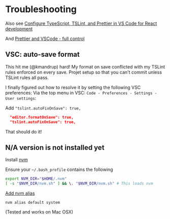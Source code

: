 # Troubleshooting

Also see [Configure TypeScript, TSLint, and Prettier in VS Code for React development](https://medium.com/@sgroff04/configure-typescript-tslint-and-prettier-in-vs-code-for-react-native-development-7f31f0068d2)

And [Prettier and VSCode - full control](https://medium.com/@martin_hotell/stop-re-formatting-package-json-with-prettier-and-vscode-once-and-for-all-52d283067f9a)

## VSC: auto-save format

This hit me (@kmandrup) hard! My format on save conflicted with my TSLint rules enforced on every save. Projet setup so that you can't commit unless TSLint rules all pass.

I finally figured out how to resolve it by setting the following VSC preferences:
Via the top menu in VSC: `Code - Preferences - Settings - User settings`:

Add `"tslint.autoFixOnSave": true,`

```json
  "editor.formatOnSave": true,
  "tslint.autoFixOnSave": true,
```

That should do it!

## N/A version is not installed yet

Install [nvm](https://github.com/creationix/nvm)

Ensure your `~/.bash_profile` contains the following

```bash
export NVM_DIR="$HOME/.nvm"
[ -s "$NVM_DIR/nvm.sh" ] && \. "$NVM_DIR/nvm.sh" # This loads nvm
```

[Add nvm alias](https://github.com/creationix/nvm/issues/437#issuecomment-317266597)

`nvm alias default system`

(Tested and works on Mac OSX)

